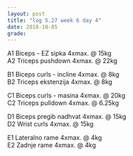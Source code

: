 ```yaml
---
layout: post
title: "log 5.27 week 6 day 4"
date: 2018-10-05
grade:
---
```


A1 Biceps - EZ sipka 4xmax. @ 15kg  
A2 Triceps pushdown 4xmax. @ 22kg     

B1 Biceps curls - incline 4xmax. @ 8kg     
B2 Triceps ekstenzija 4xmax. @ 8kg         

C1 Biceps curls - masina 4xmax. @ 20kg  
C2 Triceps pulldown 4xmax. @ 6.25kg  

D1 Biceps pregib nadhvat 4xmax. @ 15kg  
D2 Wrist curls 4xmax. @ 15kg  

E1 Lateralno rame 4xmax. @ 4kg  
E2 Zadnje rame 4xmax. @ 4kg  
